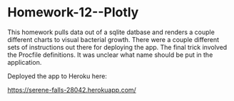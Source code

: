 # Homework-12--Plotly

This homework pulls data out of a sqlite datbase and renders a couple different charts to visual bacterial growth.  There were a couple different sets of instructions out there for deploying the app.   The final trick involved the Procfile definitions.  It was unclear what name should be put in the application.  

Deployed the app to Heroku here:

https://serene-falls-28042.herokuapp.com/

